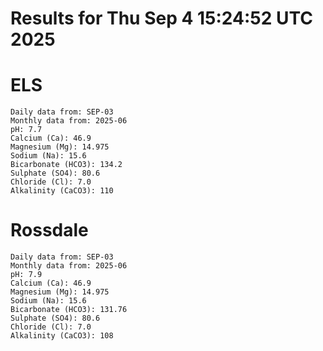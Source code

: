# Results for Thu Sep  4 15:24:52 UTC 2025
# ELS
```
Daily data from: SEP-03
Monthly data from: 2025-06
pH: 7.7
Calcium (Ca): 46.9
Magnesium (Mg): 14.975
Sodium (Na): 15.6
Bicarbonate (HCO3): 134.2
Sulphate (SO4): 80.6
Chloride (Cl): 7.0
Alkalinity (CaCO3): 110
```
# Rossdale
```
Daily data from: SEP-03
Monthly data from: 2025-06
pH: 7.9
Calcium (Ca): 46.9
Magnesium (Mg): 14.975
Sodium (Na): 15.6
Bicarbonate (HCO3): 131.76
Sulphate (SO4): 80.6
Chloride (Cl): 7.0
Alkalinity (CaCO3): 108
```
